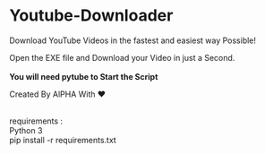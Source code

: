 # Youtube-Downloader
Download YouTube Videos in the fastest and easiest way Possible!<br>

Open the EXE file and Download your Video in just a Second.<br><br>
**You will need pytube to Start the Script**

Created By AlPHA With ❤️<br><br>

requirements :<br>
Python 3<br>
pip install -r requirements.txt
